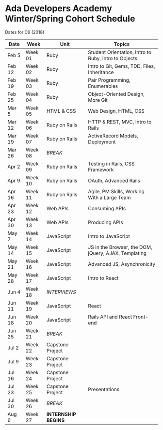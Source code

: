 # Ada Developers Academy Winter/Spring Cohort Schedule
Dates for C9 (2018)

Date   | Week    | Unit             | Topics
-------|---------|------------------|----------------------------------------
Feb  5 | Week 01 | Ruby             | Student Orientation, Intro to Ruby, Intro to Objects
Feb 12 | Week 02 | Ruby             | Intro to Git, Gems, TDD, Files, Inheritance
Feb 19 | Week 03 | Ruby             | Pair Programming, Enumerables
Feb 25 | Week 04 | Ruby             | Object-Oriented Design, More Git
Mar  5 | Week 05 | HTML & CSS       | Web Design, HTML, CSS
Mar 12 | Week 06 | Ruby on Rails    | HTTP & REST, MVC, Intro to Rails
Mar 19 | Week 07 | Ruby on Rails    | ActiveRecord Models, Deployment
Mar 26 | Week 08 | _BREAK_          | &nbsp;
Apr  2 | Week 09 | Ruby on Rails    | Testing in Rails, CSS Framework
Apr  9 | Week 10 | Ruby on Rails    | OAuth, Advanced Rails
Apr 16 | Week 11 | Ruby on Rails    | Agile, PM Skills, Working With a Large Team
Apr 23 | Week 12 | Web APIs         | Consuming APIs
Apr 30 | Week 13 | Web APIs         | Producing APIs
May  7 | Week 14 | JavaScript       | Intro to JavaScript
May 14 | Week 15 | JavaScript       | JS in the Browser, the DOM, jQuery, AJAX, Templating
May 21 | Week 16 | JavaScript       | Advanced JS, Asynchronicity
May 28 | Week 17 | JavaScript       | Intro to React
Jun  4 | Week 18 | _INTERVIEWS_     | &nbsp;
Jun 11 | Week 19 | JavaScript       | React
Jun 18 | Week 20 | JavaScript       | Rails API and React Front-end
Jun 25 | Week 21 | _BREAK_          | &nbsp;
Jul  2 | Week 22 | Capstone Project | &nbsp;
Jul  9 | Week 23 | Capstone Project | &nbsp;
Jul 16 | Week 24 | Capstone Project | &nbsp;
Jul 23 | Week 25 | Capstone Project | Presentations
Jul 30 | Week 26 | _BREAK_          | &nbsp;
Aug  6 | Week 27 | __INTERNSHIP BEGINS__ | &nbsp;
